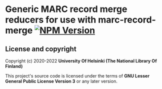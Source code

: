 # Generic MARC record merge reducers for use with marc-record-merge [![NPM Version](https://img.shields.io/npm/v/@natlibfi/melinda-marc-record-merge-reducers.svg)](https://npmjs.org/package/@natlibfi/melinda-marc-record-merge-reducers)

## License and copyright

Copyright (c) 2020-2022 **University Of Helsinki (The National Library Of Finland)**

This project's source code is licensed under the terms of **GNU Lesser General Public License Version 3** or any later version.
